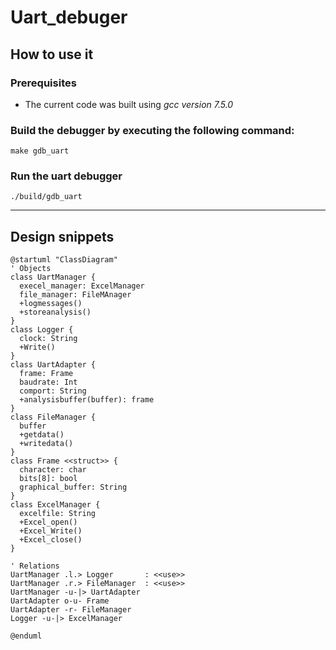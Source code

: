# Uart_debuger

<!-- TODO: An introduction about the project and its use-cases shall be written here. -->
## How to use it
### Prerequisites
- The current code was built using *gcc version 7.5.0*

### Build the debugger by executing the following command:

```shell
make gdb_uart
```

### Run the uart debugger 

```shell
./build/gdb_uart
```
----------------------------

## Design snippets
```plantuml
@startuml "ClassDiagram"
' Objects
class UartManager {
  execel_manager: ExcelManager
  file_manager: FileMAnager
  +logmessages()
  +storeanalysis()
}
class Logger {
  clock: String
  +Write()
}
class UartAdapter {
  frame: Frame
  baudrate: Int
  comport: String
  +analysisbuffer(buffer): frame
}
class FileManager {
  buffer
  +getdata()
  +writedata()
}
class Frame <<struct>> {
  character: char
  bits[8]: bool
  graphical_buffer: String
}
class ExcelManager {
  excelfile: String
  +Excel_open()
  +Excel_Write()
  +Excel_close()
}

' Relations
UartManager .l.> Logger       : <<use>>
UartManager .r.> FileManager  : <<use>>
UartManager -u-|> UartAdapter 
UartAdapter o-u- Frame
UartAdapter -r- FileManager
Logger -u-|> ExcelManager

@enduml
```

